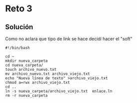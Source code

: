 # Reto 3

## Solución
Como no aclara que tipo de link se hace decidí hacer el "soft"

```
#!/bin/bash

cd ~
mkdir nueva_carpeta
cd nueva_carpeta/
touch archivo_nuevo.txt
mv archivo_nuevo.txt archivo_viejo.txt
echo "Nueva línea de texto" >archivo_viejo.txt
chmod a=rwx archivo_viejo.txt
cd ..
ln -s nueva_carpeta/archivo_viejo.txt  enlace.ln
rm -r nueva_carpeta
```

